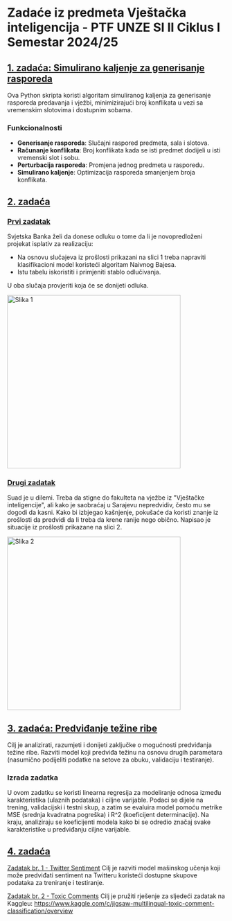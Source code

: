 # Zadaće iz predmeta Vještačka inteligencija - PTF UNZE SI II Ciklus I Semestar 2024/25

## [1. zadaća: Simulirano kaljenje za generisanje rasporeda](https://github.com/ajla-brdarevic/zadace-iz-vjestcke-inteligencije/tree/main/1.%20zadaća)

Ova Python skripta koristi algoritam simuliranog kaljenja za generisanje rasporeda predavanja i vježbi, minimizirajući broj konflikata u vezi sa vremenskim slotovima i dostupnim sobama.

### Funkcionalnosti

- **Generisanje rasporeda**: Slučajni raspored predmeta, sala i slotova.
- **Računanje konflikata**: Broj konflikata kada se isti predmet dodijeli u isti vremenski slot i sobu.
- **Perturbacija rasporeda**: Promjena jednog predmeta u rasporedu.
- **Simulirano kaljenje**: Optimizacija rasporeda smanjenjem broja konflikata.

## [2. zadaća](https://github.com/ajla-brdarevic/zadace-iz-vjestcke-inteligencije/tree/main/2.%20zadaća)
### [Prvi zadatak](https://github.com/ajla-brdarevic/zadace-iz-vjestcke-inteligencije/blob/main/2.%20zadaća/zadatak_1.ipynb)
Svjetska Banka želi da donese odluku o tome da li je novopredloženi projekat isplativ za realizaciju:
- Na osnovu slučajeva iz prošlosti prikazani na slici 1 treba napraviti klasifikacioni model koristeći algoritam Naivnog Bajesa.
- Istu tabelu iskoristiti i primjeniti stablo odlučivanja.
  
U oba slučaja provjeriti koja će se donijeti odluka.

<img src="https://github.com/ajla-brdarevic/zadace-iz-vjestcke-inteligencije/blob/main/2.%20zadaća/slika1.png" alt="Slika 1" width="400">

### [Drugi zadatak](https://github.com/ajla-brdarevic/zadace-iz-vjestcke-inteligencije/blob/main/2.%20zadaća/zadatak_2.ipynb)
Suad je u dilemi. Treba da stigne do fakulteta na vježbe iz "Vještačke inteligencije", ali kako je saobraćaj u Sarajevu nepredvidiv, često mu se dogodi da kasni. Kako bi izbjegao kašnjenje, pokušaće da koristi znanje iz prošlosti da predvidi da li treba da krene ranije nego obično. Napisao je situacije iz prošlosti prikazane na slici 2.

<img src="https://github.com/ajla-brdarevic/zadace-iz-vjestcke-inteligencije/blob/main/2.%20zadaća/slika2.png" alt="Slika 2" width="400">

## [3. zadaća: Predviđanje težine ribe](https://github.com/ajla-brdarevic/zadace-iz-vjestcke-inteligencije/tree/main/3.%20zadaća)

Cilj je analizirati, razumjeti i donijeti zaključke o mogućnosti predviđanja težine ribe. Razviti model koji predviđa težinu na osnovu drugih parametara (nasumično podijeliti podatke na setove za obuku, validaciju i testiranje).

### Izrada zadatka

U ovom zadatku se koristi linearna regresija za modeliranje odnosa između karakteristika (ulaznih podataka) i ciljne varijable. Podaci se dijele na trening, validacijski i testni skup, a zatim se evaluira model pomoću metrike MSE (srednja kvadratna pogreška) i R^2 (koeficijent determinacije). Na kraju, analiziraju se koeficijenti modela kako bi se odredio značaj svake karakteristike u predviđanju ciljne varijable.

## [4. zadaća](https://github.com/ajla-brdarevic/zadace-iz-vjestcke-inteligencije/tree/main/4.%20zadaća)
[Zadatak br. 1 - Twitter Sentiment](https://github.com/ajla-brdarevic/zadace-iz-vjestcke-inteligencije/blob/main/4.%20zadaća/zadatak1.ipynb)
Cilj je razviti model mašinskog učenja koji može predviđati sentiment na Twitteru koristeći dostupne skupove podataka za treniranje i testiranje.

[Zadatak br. 2 - Toxic Comments](https://github.com/ajla-brdarevic/zadace-iz-vjestcke-inteligencije/blob/main/4.%20zadaća/zadatak2.ipynb)
Cilj je pružiti rješenje za sljedeći zadatak na Kaggleu: https://www.kaggle.com/c/jigsaw-multilingual-toxic-comment-classification/overview
